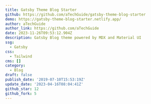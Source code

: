 ```yaml
---
title: Gatsby Theme Blog Starter
github: https://github.com/aTechGuide/gatsby-theme-blog-starter
demo: https://gatsby-theme-blog-starter.netlify.app/
author: aTechGuide
author_link: https://github.com/aTechGuide
date: 2023-11-26T09:53:12.904Z
description: Gatsby Blog theme powered by MDX and Material UI
ssg:
  - Gatsby
css:
  - Tailwind
cms: []
category:
  - Blog
draft: false
publish_date: '2019-07-10T15:53:19Z'
update_date: '2023-04-16T08:04:41Z'
github_star: 12
github_fork: 5
---
```

